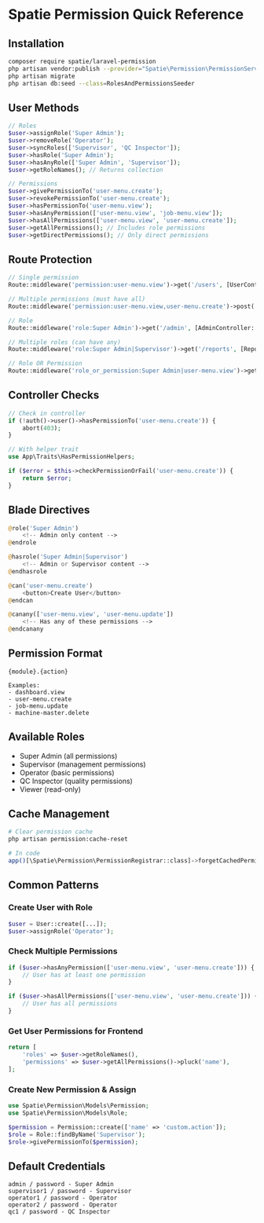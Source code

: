 # Spatie Permission Quick Reference

## Installation
```bash
composer require spatie/laravel-permission
php artisan vendor:publish --provider="Spatie\Permission\PermissionServiceProvider"
php artisan migrate
php artisan db:seed --class=RolesAndPermissionsSeeder
```

## User Methods
```php
// Roles
$user->assignRole('Super Admin');
$user->removeRole('Operator');
$user->syncRoles(['Supervisor', 'QC Inspector']);
$user->hasRole('Super Admin');
$user->hasAnyRole(['Super Admin', 'Supervisor']);
$user->getRoleNames(); // Returns collection

// Permissions
$user->givePermissionTo('user-menu.create');
$user->revokePermissionTo('user-menu.create');
$user->hasPermissionTo('user-menu.view');
$user->hasAnyPermission(['user-menu.view', 'job-menu.view']);
$user->hasAllPermissions(['user-menu.view', 'user-menu.create']);
$user->getAllPermissions(); // Includes role permissions
$user->getDirectPermissions(); // Only direct permissions
```

## Route Protection
```php
// Single permission
Route::middleware('permission:user-menu.view')->get('/users', [UserController::class, 'index']);

// Multiple permissions (must have all)
Route::middleware('permission:user-menu.view,user-menu.create')->post('/users', [UserController::class, 'store']);

// Role
Route::middleware('role:Super Admin')->get('/admin', [AdminController::class, 'dashboard']);

// Multiple roles (can have any)
Route::middleware('role:Super Admin|Supervisor')->get('/reports', [ReportController::class, 'index']);

// Role OR Permission
Route::middleware('role_or_permission:Super Admin|user-menu.view')->get('/data', [DataController::class, 'index']);
```

## Controller Checks
```php
// Check in controller
if (!auth()->user()->hasPermissionTo('user-menu.create')) {
    abort(403);
}

// With helper trait
use App\Traits\HasPermissionHelpers;

if ($error = $this->checkPermissionOrFail('user-menu.create')) {
    return $error;
}
```

## Blade Directives
```php
@role('Super Admin')
    <!-- Admin only content -->
@endrole

@hasrole('Super Admin|Supervisor')
    <!-- Admin or Supervisor content -->
@endhasrole

@can('user-menu.create')
    <button>Create User</button>
@endcan

@canany(['user-menu.view', 'user-menu.update'])
    <!-- Has any of these permissions -->
@endcanany
```

## Permission Format
```
{module}.{action}

Examples:
- dashboard.view
- user-menu.create
- job-menu.update
- machine-master.delete
```

## Available Roles
- Super Admin (all permissions)
- Supervisor (management permissions)
- Operator (basic permissions)
- QC Inspector (quality permissions)
- Viewer (read-only)

## Cache Management
```bash
# Clear permission cache
php artisan permission:cache-reset

# In code
app()[\Spatie\Permission\PermissionRegistrar::class]->forgetCachedPermissions();
```

## Common Patterns

### Create User with Role
```php
$user = User::create([...]);
$user->assignRole('Operator');
```

### Check Multiple Permissions
```php
if ($user->hasAnyPermission(['user-menu.view', 'user-menu.create'])) {
    // User has at least one permission
}

if ($user->hasAllPermissions(['user-menu.view', 'user-menu.create'])) {
    // User has all permissions
}
```

### Get User Permissions for Frontend
```php
return [
    'roles' => $user->getRoleNames(),
    'permissions' => $user->getAllPermissions()->pluck('name'),
];
```

### Create New Permission & Assign
```php
use Spatie\Permission\Models\Permission;
use Spatie\Permission\Models\Role;

$permission = Permission::create(['name' => 'custom.action']);
$role = Role::findByName('Supervisor');
$role->givePermissionTo($permission);
```

## Default Credentials
```
admin / password - Super Admin
supervisor1 / password - Supervisor
operator1 / password - Operator
operator2 / password - Operator
qc1 / password - QC Inspector
```
